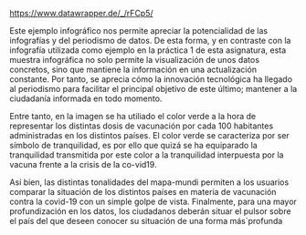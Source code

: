 https://www.datawrapper.de/_/rFCp5/

Este ejemplo infográfico nos permite apreciar la potencialidad de las 
infografías y del periodismo de datos. De esta forma, y en contraste con 
la infografía utilizada como ejemplo en la práctica 1 de esta 
asignatura, esta muestra infográfica no solo permite la visualización de 
unos datos concretos, sino que mantiene la información en una 
actualización constante.  Por tanto, se aprecia cómo la innovación 
tecnológica ha llegado al periodismo para facilitar el principal 
objetivo de este último; mantener a la ciudadanía informada en todo 
momento.

Entre tanto, en la imagen se ha utiliado el color verde a la hora de representar los distintas dosis de vacunación por cada 100 habitantes administradas en los distintos países. El 
color verde se caracteriza por ser símbolo de tranquilidad, es por ello que quizá se ha equiparado la tranquilidad transmitida por este color a la tranquilidad interpuesta por la 
vacuna frente a la crisis de la co-vid19.

Así bien, las distintas tonalidades del mapa-mundi permiten a los usuarios comparar la situación de los distintos países en materia de vacunación contra la covid-19 con un simple golpe 
de vista. Finalmente, para una mayor profundización en los datos, los ciudadanos deberán situar el pulsor sobre el país del que deseen conocer su situación de una forma más`profunda
